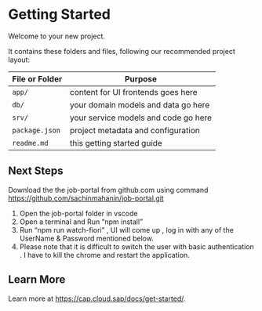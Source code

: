 # Getting Started

Welcome to your new project.

It contains these folders and files, following our recommended project layout:

File or Folder | Purpose
---------|----------
`app/` | content for UI frontends goes here
`db/` | your domain models and data go here
`srv/` | your service models and code go here
`package.json` | project metadata and configuration
`readme.md` | this getting started guide


## Next Steps
Download the the job-portal from github.com using command https://github.com/sachinmahanin/job-portal.git

1. Open the job-portal folder in vscode
2. Open a  terminal  and Run “npm install”
3. Run “npm run watch-fiori” , UI will come up , log in with any of the UserName & Password mentioned below.
4. Please note that it is difficult to switch the user with basic authentication . I have to kill the chrome and restart the application.


## Learn More

Learn more at https://cap.cloud.sap/docs/get-started/.
